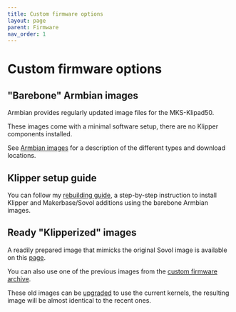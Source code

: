 ```yaml
---
title: Custom firmware options
layout: page
parent: Firmware
nav_order: 1
---
```

# Custom firmware options

## "Barebone" Armbian images

Armbian provides regularly updated image files for the MKS-Klipad50.

These images come with a minimal software setup, there are no Klipper components installed.

See [Armbian images](armbian_images.html#download-options) for a description of the different types and download locations.

## Klipper setup guide

You can follow my [rebuilding guide](rebuilding.html), a step-by-step instruction to install Klipper and Makerbase/Sovol additions using the barebone Armbian images.

## Ready "Klipperized" images

A readily prepared image that mimicks the original Sovol image is available on this [page](image.html).

You can also use one of the previous images from the [custom firmware archive](firmware_custom_archive.html).

These old images can be [upgraded](upgrading_mkspi.html) to use the current kernels, the resulting image will be almost identical to the recent ones.

